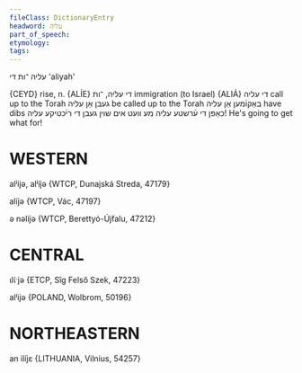 ```yaml
---
fileClass: DictionaryEntry
headword: עליה
part_of_speech: 
etymology: 
tags: 
---
```

עליה
־ות
די
'aliyah'

{CEYD}
rise, n. {ALÍE} די עליה, ־ות
immigration (to Israel) {ALIÁ} די עליה
call up to the Torah געבן אַן עליה
be called up to the Torah באַקו֜מען אַן עליה
have dibs כאַפּן די ע֜רשטע עליה
מע װעט אים שױן געבן די רי֜כטיקע עליה!
He's going to get what for!

WESTERN
========

alʲijə, alʲíjə {WTCP, Dunajská Streda, 47179}

alíjə {WTCP, Vác, 47197}

ə nəlíjə {WTCP, Berettyó-Újfalu, 47212}

CENTRAL
========

ɩlɩ́ˑjə {ETCP, Sîg Felső Szek, 47223}

alʲijə {POLAND, Wolbrom, 50196}

NORTHEASTERN
==============

an ilíjɛ {LITHUANIA, Vilnius, 54257}
